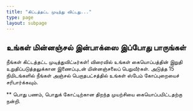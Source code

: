 ```yaml
---
title: "கிட்டத்தட்ட முடிந்து விட்டது..."
type: page
layout: subpage
---
```


## உங்கள் மின்னஞ்சல் இன்பாக்ஸை இப்போது பாருங்கள்

நீங்கள் கிட்டத்தட்ட முடித்துவிட்டீர்கள்! விரைவில் உங்கள் கையொப்பத்தின் இறுதி உறுதிப்படுத்தலுக்கான இணைப்புடன் மின்னஞ்சலைப் பெறுவீர்கள். அடுத்த 15 நிமிடங்களில் நீங்கள் அஞ்சல் பெறாதபட்சத்தில் உங்கள் ஸ்பேம் கோப்புறையைச் சரிபார்க்கவும்.

** பொது பணம், பொதுக் கோட்டிற்கான திறந்த முயற்சியை கையொப்பமிட்டதற்கு நன்றி.

